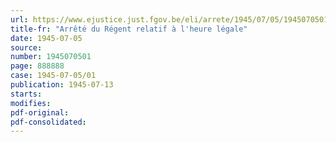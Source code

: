 ```yaml
---
url: https://www.ejustice.just.fgov.be/eli/arrete/1945/07/05/1945070501/justel
title-fr: "Arrêté du Régent relatif à l'heure légale"
date: 1945-07-05
source:
number: 1945070501
page: 888888
case: 1945-07-05/01
publication: 1945-07-13
starts:
modifies:
pdf-original:
pdf-consolidated:
---
```


